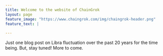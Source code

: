 ```yaml
---
title: Welcome to the website of ChainGrok
layout: page
feature_image: "https://www.chaingrok.com/img/chaingrok-header.png"
feature_text: |
   
---
```


Just one blog post on Libra fluctuation over the past 20 years for the time being. But, stay tuned! More to come.

